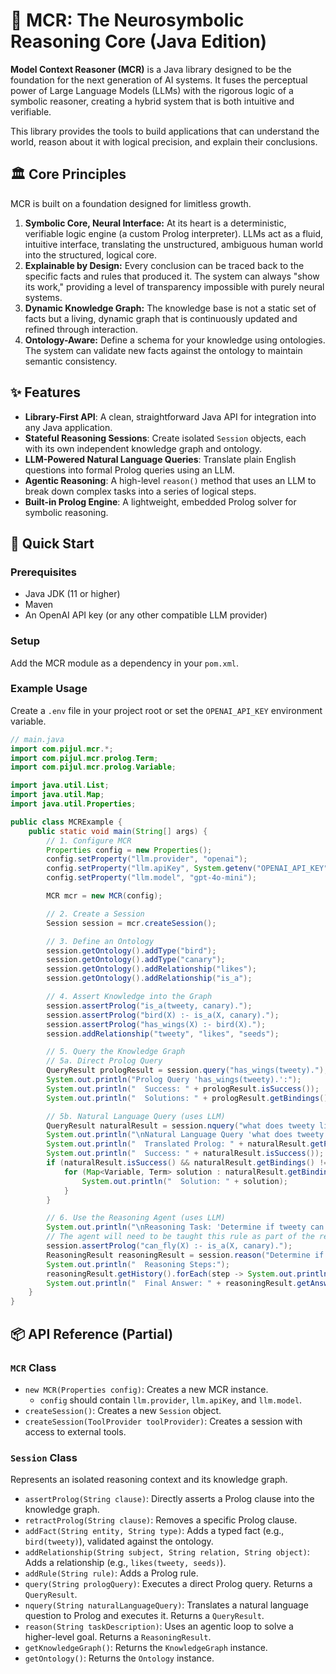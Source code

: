 # 🧠 MCR: The Neurosymbolic Reasoning Core (Java Edition)

**Model Context Reasoner (MCR)** is a Java library designed to be the foundation for the next generation of AI systems. It fuses the perceptual power of Large Language Models (LLMs) with the rigorous logic of a symbolic reasoner, creating a hybrid system that is both intuitive and verifiable.

This library provides the tools to build applications that can understand the world, reason about it with logical precision, and explain their conclusions.

## 🏛️ Core Principles

MCR is built on a foundation designed for limitless growth.

1.  **Symbolic Core, Neural Interface:** At its heart is a deterministic, verifiable logic engine (a custom Prolog interpreter). LLMs act as a fluid, intuitive interface, translating the unstructured, ambiguous human world into the structured, logical core.
2.  **Explainable by Design:** Every conclusion can be traced back to the specific facts and rules that produced it. The system can always "show its work," providing a level of transparency impossible with purely neural systems.
3.  **Dynamic Knowledge Graph:** The knowledge base is not a static set of facts but a living, dynamic graph that is continuously updated and refined through interaction.
4.  **Ontology-Aware:** Define a schema for your knowledge using ontologies. The system can validate new facts against the ontology to maintain semantic consistency.

## ✨ Features

*   **Library-First API**: A clean, straightforward Java API for integration into any Java application.
*   **Stateful Reasoning Sessions**: Create isolated `Session` objects, each with its own independent knowledge graph and ontology.
*   **LLM-Powered Natural Language Queries**: Translate plain English questions into formal Prolog queries using an LLM.
*   **Agentic Reasoning**: A high-level `reason()` method that uses an LLM to break down complex tasks into a series of logical steps.
*   **Built-in Prolog Engine**: A lightweight, embedded Prolog solver for symbolic reasoning.

## 🚀 Quick Start

### Prerequisites

- Java JDK (11 or higher)
- Maven
- An OpenAI API key (or any other compatible LLM provider)

### Setup

Add the MCR module as a dependency in your `pom.xml`.

### Example Usage

Create a `.env` file in your project root or set the `OPENAI_API_KEY` environment variable.

```java
// main.java
import com.pijul.mcr.*;
import com.pijul.mcr.prolog.Term;
import com.pijul.mcr.prolog.Variable;

import java.util.List;
import java.util.Map;
import java.util.Properties;

public class MCRExample {
    public static void main(String[] args) {
        // 1. Configure MCR
        Properties config = new Properties();
        config.setProperty("llm.provider", "openai");
        config.setProperty("llm.apiKey", System.getenv("OPENAI_API_KEY"));
        config.setProperty("llm.model", "gpt-4o-mini");

        MCR mcr = new MCR(config);

        // 2. Create a Session
        Session session = mcr.createSession();

        // 3. Define an Ontology
        session.getOntology().addType("bird");
        session.getOntology().addType("canary");
        session.getOntology().addRelationship("likes");
        session.getOntology().addRelationship("is_a");

        // 4. Assert Knowledge into the Graph
        session.assertProlog("is_a(tweety, canary).");
        session.assertProlog("bird(X) :- is_a(X, canary).");
        session.assertProlog("has_wings(X) :- bird(X).");
        session.addRelationship("tweety", "likes", "seeds");

        // 5. Query the Knowledge Graph
        // 5a. Direct Prolog Query
        QueryResult prologResult = session.query("has_wings(tweety).");
        System.out.println("Prolog Query 'has_wings(tweety).':");
        System.out.println("  Success: " + prologResult.isSuccess());
        System.out.println("  Solutions: " + prologResult.getBindings());

        // 5b. Natural Language Query (uses LLM)
        QueryResult naturalResult = session.nquery("what does tweety like?");
        System.out.println("\nNatural Language Query 'what does tweety like?':");
        System.out.println("  Translated Prolog: " + naturalResult.getPrologQuery());
        System.out.println("  Success: " + naturalResult.isSuccess());
        if (naturalResult.isSuccess() && naturalResult.getBindings() != null) {
            for (Map<Variable, Term> solution : naturalResult.getBindings()) {
                System.out.println("  Solution: " + solution);
            }
        }

        // 6. Use the Reasoning Agent (uses LLM)
        System.out.println("\nReasoning Task: 'Determine if tweety can fly, assuming canaries can fly.'");
        // The agent will need to be taught this rule as part of the reasoning process.
        session.assertProlog("can_fly(X) :- is_a(X, canary).");
        ReasoningResult reasoningResult = session.reason("Determine if tweety can fly.");
        System.out.println("  Reasoning Steps:");
        reasoningResult.getHistory().forEach(step -> System.out.println("    - " + step));
        System.out.println("  Final Answer: " + reasoningResult.getAnswer());
    }
}
```

## 📦 API Reference (Partial)

### `MCR` Class
*   `new MCR(Properties config)`: Creates a new MCR instance.
    *   `config` should contain `llm.provider`, `llm.apiKey`, and `llm.model`.
*   `createSession()`: Creates a new `Session` object.
*   `createSession(ToolProvider toolProvider)`: Creates a session with access to external tools.

### `Session` Class
Represents an isolated reasoning context and its knowledge graph.

*   `assertProlog(String clause)`: Directly asserts a Prolog clause into the knowledge graph.
*   `retractProlog(String clause)`: Removes a specific Prolog clause.
*   `addFact(String entity, String type)`: Adds a typed fact (e.g., `bird(tweety)`), validated against the ontology.
*   `addRelationship(String subject, String relation, String object)`: Adds a relationship (e.g., `likes(tweety, seeds)`).
*   `addRule(String rule)`: Adds a Prolog rule.
*   `query(String prologQuery)`: Executes a direct Prolog query. Returns a `QueryResult`.
*   `nquery(String naturalLanguageQuery)`: Translates a natural language question to Prolog and executes it. Returns a `QueryResult`.
*   `reason(String taskDescription)`: Uses an agentic loop to solve a higher-level goal. Returns a `ReasoningResult`.
*   `getKnowledgeGraph()`: Returns the `KnowledgeGraph` instance.
*   `getOntology()`: Returns the `Ontology` instance.
